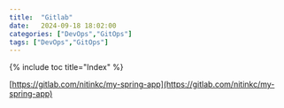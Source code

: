 ```yaml
---
title:  "Gitlab"
date:   2024-09-18 18:02:00
categories: ["DevOps","GitOps"]
tags: ["DevOps","GitOps"]
---
```


{% include toc title="Index" %}

[https://gitlab.com/nitinkc/my-spring-app](https://gitlab.com/nitinkc/my-spring-app)